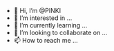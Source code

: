 - 👋 Hi, I’m @PINKI
- 👀 I’m interested in ...
- 🌱 I’m currently learning ...
- 💞️ I’m looking to collaborate on ...
- 📫 How to reach me ...

<!---
PINKISHIVA/PINKISHIVA is a ✨ special ✨ repository because its `README.md` (this file) appears on your GitHub profile.
You can click the Preview link to take a look at your changes.
--->
